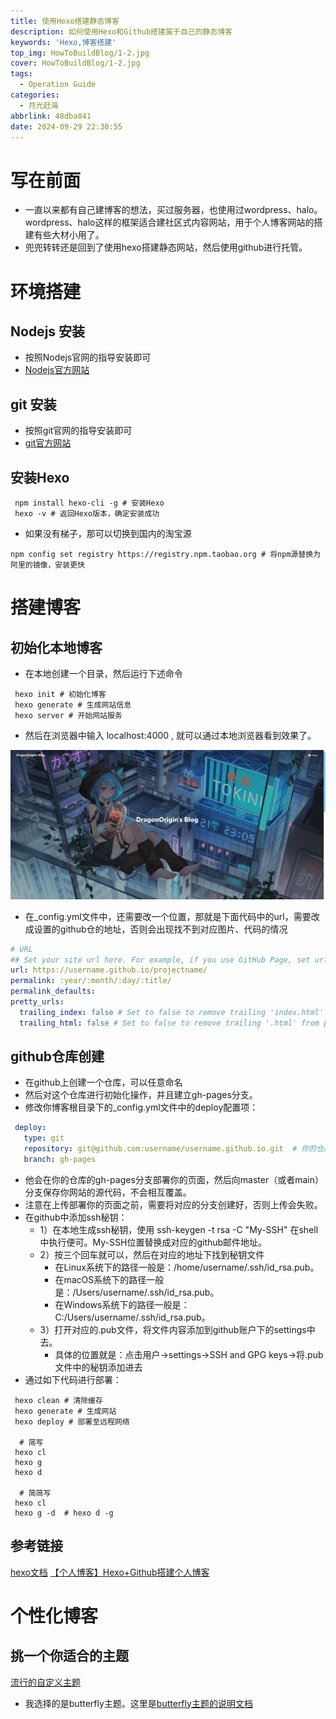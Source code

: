 ```yaml
---
title: 使用Hexo搭建静态博客
description: 如何使用Hexo和Github搭建属于自己的静态博客
keywords: 'Hexo,博客搭建'
top_img: HowToBuildBlog/1-2.jpg
cover: HowToBuildBlog/1-2.jpg
tags:
  - Operation Guide
categories:
  - 月光赶海
abbrlink: 48dba841
date: 2024-09-29 22:30:55
---
```

# 写在前面
- 一直以来都有自己建博客的想法，买过服务器，也使用过wordpress、halo。wordpress、halo这样的框架适合建社区式内容网站，用于个人博客网站的搭建有些大材小用了。
- 兜兜转转还是回到了使用hexo搭建静态网站，然后使用github进行托管。

# 环境搭建
## Nodejs 安装
- 按照Nodejs官网的指导安装即可
- [Nodejs官方网站](https://nodejs.org/en/)

## git 安装
- 按照git官网的指导安装即可
- [git官方网站](https://git-scm.com/)

## 安装Hexo
```shell
 npm install hexo-cli -g # 安装Hexo
 hexo -v # 返回Hexo版本，确定安装成功
```
- 如果没有梯子，那可以切换到国内的淘宝源

```shell
npm config set registry https://registry.npm.taobao.org # 将npm源替换为阿里的镜像，安装更快
```

# 搭建博客
## 初始化本地博客
- 在本地创建一个目录，然后运行下述命令

```shell
 hexo init # 初始化博客
 hexo generate # 生成网站信息
 hexo server # 开始网站服务
```
- 然后在浏览器中输入 localhost:4000 , 就可以通过本地浏览器看到效果了。

![效果图](./HowToBuildBlog/1-1.png)

- 在_config.yml文件中，还需要改一个位置，那就是下面代码中的url，需要改成设置的github仓的地址，否则会出现找不到对应图片、代码的情况

``` yaml
# URL
## Set your site url here. For example, if you use GitHub Page, set url as 'https://username.github.io/project'
url: https://username.github.io/projectname/
permalink: :year/:month/:day/:title/
permalink_defaults:
pretty_urls:
  trailing_index: false # Set to false to remove trailing 'index.html' from permalinks
  trailing_html: false # Set to false to remove trailing '.html' from permalinks
```

## github仓库创建
- 在github上创建一个仓库，可以任意命名
- 然后对这个仓库进行初始化操作，并且建立gh-pages分支。
- 修改你博客根目录下的_config.yml文件中的deploy配置项：

```yaml
 deploy:
   type: git
   repository: git@github.com:username/username.github.io.git  # 你的仓库地址
   branch: gh-pages
```
- 他会在你的仓库的gh-pages分支部署你的页面，然后向master（或者main）分支保存你网站的源代码，不会相互覆盖。
- 注意在上传部署你的页面之前，需要将对应的分支创建好，否则上传会失败。
- 在github中添加ssh秘钥：
    - 1）在本地生成ssh秘钥，使用 ssh-keygen -t rsa -C "My-SSH" 在shell中执行便可。My-SSH位置替换成对应的github邮件地址。
    - 2）按三个回车就可以，然后在对应的地址下找到秘钥文件
        - 在Linux系统下的路径一般是：/home/username/.ssh/id_rsa.pub。
        - 在macOS系统下的路径一般是：/Users/username/.ssh/id_rsa.pub。
        - 在Windows系统下的路径一般是：C:/Users/username/.ssh/id_rsa.pub。
    - 3）打开对应的.pub文件，将文件内容添加到github账户下的settings中去。
        - 具体的位置就是：点击用户->settings->SSH and GPG keys->将.pub文件中的秘钥添加进去
- 通过如下代码进行部署：

```shell
 hexo clean # 清除缓存
 hexo generate # 生成网站
 hexo deploy # 部署至远程网络

  # 简写
 hexo cl
 hexo g
 hexo d

  # 简简写
 hexo cl
 hexo g -d  # hexo d -g
```
## 参考链接
[hexo文档](https://hexo.io/zh-cn/)
[【个人博客】Hexo+Github搭建个人博客](https://zhuanlan.zhihu.com/p/675680355)

# 个性化博客
## 挑一个你适合的主题
[流行的自定义主题](https://pengtech.net/hexo/hexo_theme_recommendation.html)

- 我选择的是butterfly主题。这里是[butterfly主题的说明文档](https://butterfly.js.org/)
